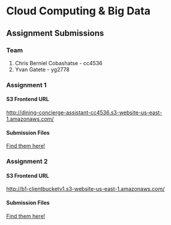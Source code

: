 # Cloud Computing & Big Data
## Assignment Submissions

### Team
1. Chris Berniel Cobashatse - cc4536
2. Yvan Gatete - yg2778

### Assignment 1

#### S3 Frontend URL
http://dining-concierge-assistant-cc4536.s3-website-us-east-1.amazonaws.com/

#### Submission Files

[Find them here!](https://github.com/cbcobashatse/cloud_computing_assignments/tree/main/assignment_1)

### Assignment 2

#### S3 Frontend URL
http://b1-clientbucketv1.s3-website-us-east-1.amazonaws.com/

#### Submission Files

[Find them here!](https://github.com/cbcobashatse/cloud_computing_assignments/tree/main/assignment_2)
